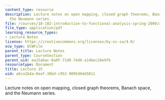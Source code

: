 ```yaml
---
content_type: resource
description: Lecture notes on open mapping, closed graph theorems, Banach space, and
  the Neumann series.
file: /courses/18-102-introduction-to-functional-analysis-spring-2009/a6ca1b4a0eaf36bdc9529895d64d5011_MIT18_102s09_lec15.pdf
file_type: application/pdf
learning_resource_types:
- Lecture Notes
license: https://creativecommons.org/licenses/by-nc-sa/4.0/
ocw_type: OCWFile
parent_title: Lecture Notes
parent_type: CourseSection
parent_uid: ea15a6ac-0a0f-71d0-74d6-a14bec28e9f6
resourcetype: Document
title: Lecture 15
uid: a6ca1b4a-0eaf-36bd-c952-9895d64d5011
---
```

Lecture notes on open mapping, closed graph theorems, Banach space, and the Neumann series.